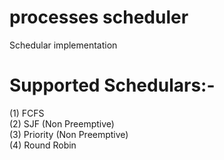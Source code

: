 # processes scheduler 
Schedular implementation 
# Supported Schedulars:-
 (1) FCFS<br>
 (2) SJF (Non Preemptive)<br>
 (3) Priority (Non Preemptive)<br>
 (4) Round Robin<br>
